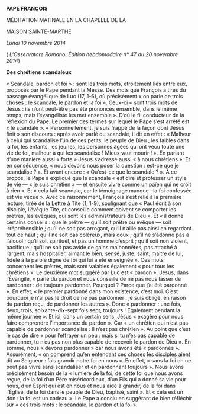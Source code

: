 **PAPE FRANÇOIS**

MÉDITATION MATINALE EN LA CHAPELLE DE LA

MAISON SAINTE-MARTHE

*Lundi 10 novembre 2014*

( *L'Osservatore Romano*, *Édition hebdomadaire n° 47 du 20 novembre 2014*)

**Des chrétiens scandaleux**

« Scandale, pardon et foi » : sont les trois mots, étroitement liés entre eux, proposés par le Pape pendant la Messe. Des mots que François a tirés du passage évangélique de Luc (17, 1-6), où précisément « on parle de trois choses : le scandale, le pardon et la foi ». Ceux-ci « sont trois mots de Jésus : ils n’ont peut-être pas été prononcés ensemble, dans le même temps, mais l’évangéliste les met ensemble ». D’où le fil conducteur de la réflexion du Pape. Le premier des termes sur lequel le Pape s’est arrêté est « le scandale ». « Personnellement, je suis frappé de la façon dont Jésus finit » son discours : après avoir parlé du scandale, il dit en effet : « Malheur à celui qui scandalise l’un de ces petits, le peuple de Dieu ; les faibles dans la foi, les enfants, les jeunes, les personnes âgées qui ont vécu toute une vie de foi, malheur à qui les scandalise ! Mieux vaut mourir ! ». En parlant d’une manière aussi « forte » Jésus s’adresse aussi « à nous chrétiens ». Et en conséquence, « nous devons nous poser la question : est-ce que je scandalise ? ». Et avant encore : « Qu’est-ce que le scandale ? ». À ce propos, le Pape a expliqué que le scandale « est dire et professer un style de vie — « je suis chrétien » — et ensuite vivre comme un païen qui ne croit à rien ». Et « cela fait scandale, car le témoignage manque : la foi confessée est vie vécue ». Avec ce raisonnement, François s’est relié à la première lecture, tirée de la Lettre à Tite (1, 1-9), soulignant que « Paul écrit à son disciple, l’évêque Tite, et conseille comment doivent se comporter les prêtres, les évêques, qui sont les administrateurs de Dieu ». Et « il donne certains conseils : que le prêtre — qu’il soit prêtre ou évêque — soit irrépréhensible ; qu’il ne soit pas arrogant, qu’il n’aille pas ainsi en regardant tout de haut ; qu’il ne soit pas coléreux, mais doux ; qu’il ne s’adonne pas à l’alcool ; qu’il soit spirituel, et pas un homme d’esprit ; qu’il soit non violent, pacifique ; qu’il ne soit pas avide de gains malhonnêtes, pas attaché à l’argent, mais hospitalier, aimant le bien, sensé, juste, saint, maître de lui, fidèle à la parole digne de foi qui lui a été enseignée ». Ces mots concernent les prêtres, mais sont valables également « pour tous les chrétiens ». Le deuxième mot suggéré par Luc est « pardon ». Jésus, dans l’Évangile, « parle du pardon et nous conseille de ne pas nous lasser de pardonner : de toujours pardonner. Pourquoi ? Parce que j’ai été pardonné ». En effet, « le premier pardonné dans mon existence, c’est moi. C’est pourquoi je n’ai pas le droit de ne pas pardonner : je suis obligé, en raison du pardon reçu, de pardonner les autres ». Donc « pardonner : une fois, deux, trois, soixante-dix-sept fois sept, toujours ! Egalement pendant la même journée ». Et ici, dans un certain sens, Jésus « exagère pour nous faire comprendre l’importance du pardon ». Car « un chrétien qui n’est pas capable de pardonner scandalise : il n’est pas chrétien ». Au point que c’est le cas de dire « pour l’effrayer un peu : mais si tu n’es pas capable de pardonner, tu n’es pas non plus capable de recevoir le pardon de Dieu ». En somme, nous « devons pardonner » car nous avons été « pardonnés ». Assurément, « on comprend qu’en entendant ces choses les disciples aient dit au Seigneur : fais grandir notre foi en nous ». En effet, « sans la foi on ne peut pas vivre sans scandaliser et en pardonnant toujours ». Nous avons précisément besoin de la « lumière de la foi, de cette foi que nous avons reçue, de la foi d’un Père miséricordieux, d’un Fils qui a donné sa vie pour nous, d’un Esprit qui est en nous et nous aide à grandir, de la foi dans l’Église, de la foi dans le peuple de Dieu, baptisé, saint ». Et « cela est un don : la foi est un cadeau ». Le Pape a conclu en suggérant de bien réfléchir sur « ces trois mots : le scandale, le pardon et la foi ».